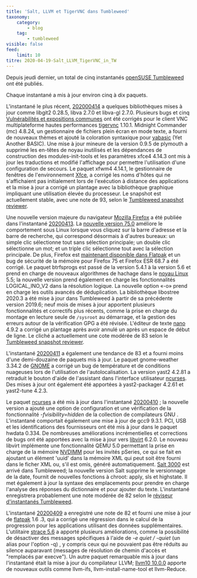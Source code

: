 ```yaml
---
title: 'Salt, LLVM et TigerVNC dans Tumbleweed'
taxonomy:
    category:
        - blog
    tag:
        - tumbleweed
visible: false
feed:
    limit: 10
titre: 2020-04-19-Salt_LLVM_TigerVNC_in_TW
---
```


Depuis jeudi dernier, un total de cinq instantanés [openSUSE Tumbleweed](https://software.opensuse.org/distributions/tumbleweed) ont été publiés.

Chaque instantané a mis à jour environ cinq à dix paquets.

L'instantané le plus récent, [202000414](https://lists.opensuse.org/opensuse-factory/2020-04/msg00274.html) a quelques bibliothèques mises à jour comme libgit2 0.28.5, libva 2.7.0 et libva-gl 2.7.0. Plusieurs bugs et cinq [Vulnérabilités et expositions communes](https://en.wikipedia.org/wiki/Common_Vulnerabilities_and_Exposures) ont été corrigés pour le client VNC multiplateforme hautes performances [tigervnc](https://github.com/TigerVNC) 1.10.1.
Midnight Commander (mc) 4.8.24, un gestionnaire de fichiers plein écran en mode texte, a fourni de nouveaux thèmes et ajouté la coloration syntaxique pour [yabasic](https://en.wikipedia.org/wiki/Yabasic) (Yet Another BASIC). Une mise à jour mineure de la version 0.9.5 de plymouth a supprimé les en-têtes de noyau inutilisés et les dépendances de construction des modules-init-tools et les paramètres xfce4 4.14.3 ont mis à jour les traductions et modifié l'affichage pour permettre l'utilisation d'une configuration de secours. Le paquet xfwm4 4.14.1, le gestionnaire de fenêtres de l'environnement [Xfce](https://www.xfce.org/), a corrigé les noms d'hôtes qui ne s'affichaient pas initialement lors de l'exécution à distance des applications et la mise à jour a corrigé un plantage avec la bibliothèque graphique impliquant une utilisation élevée du processeur.
Le snapshot est actuellement stable, avec une note de 93, selon le [Tumbleweed snapshot reviewer](https://review.tumbleweed.boombatower.com/).

Une nouvelle version majeure du navigateur [Mozilla Firefox](https://www.mozilla.org/en-US/firefox/new/) a été publiée dans l'instantané [20200413](https://lists.opensuse.org/opensuse-factory/2020-04/msg00258.html). La [nouvelle version 75.0](https://www.mozilla.org/en-US/firefox/75.0/releasenotes/) améliore le comportement sous Linux lorsque vous cliquez sur la barre d'adresse et la barre de recherche, qui correspond désormais à d'autres bureaux: un simple clic sélectionne tout sans sélection principale; un double clic sélectionne un mot; et un triple clic sélectionne tout avec la sélection principale. De plus, Firefox est [maintenant disponible dans Flatpak](https://flathub.org/apps/details/org.mozilla.firefox) et un bug de sécurité de la mémoire pour Firefox 75 et Firefox ESR 68.7 a été corrigé.
Le paquet btrfsprogs est passé de la version 5.4.1 à la version 5.6 et prend en charge de nouveaux algorithmes de hachage dans le [noyau Linux](https://www.kernel.org/) 5.5; la nouvelle version prend également en charge les fonctionnalités LOGICAL_INO_V2 dans la résolution logique. La nouvelle option «-o» prend en charge les outils avancés de déduplication. La bibliothèque libostree 2020.3 a été mise à jour dans Tumbleweed à partir de sa précédente version 2019.6; neuf mois de mises à jour apportent plusieurs fonctionnalités et correctifs plus récents, comme la prise en charge du montage en lecture seule de `/sysroot` au démarrage, et la gestion des erreurs autour de la vérification GPG a été révisée.
L'éditeur de texte [nano](https://www.nano-editor.org/) 4.9.2 a corrigé un plantage après avoir annulé un <Enter> après un espace de début de ligne.
Le cliché a actuellement une cote modérée de 83 selon le [Tumbleweed snapshot reviewer](https://review.tumbleweed.boombatower.com/).

L'instantané [20200411](https://lists.opensuse.org/opensuse-factory/2020-04/msg00217.html) a également une tendance de 83 et a fourni moins d'une demi-douzaine de paquets mis à jour. Le paquet gnome-weather 3.34.2 de [GNOME](https://www.gnome.org/) a corrigé un bug de température et de conditions nuageuses lors de l'utilisation de l'autolocalisation.
La version yast2 4.2.81 a retraduit le bouton d'aide de l'assistant dans l'interface utilisateur [ncurses](https://en.wikipedia.org/wiki/Ncurses). Des mises à jour ont également été apportées à yast2-packager 4.2.61 et yast2-tune 4.2.3.

Le paquet [ncurses](https://en.wikipedia.org/wiki/Ncurses) a été mis à jour dans l'instantané [20200410](https://lists.opensuse.org/opensuse-factory/2020-04/msg00213.html) ; la nouvelle version a ajouté une option de configuration et une vérification de la fonctionnalité *-fvisibility=hidden* de la collection de compilateurs GNU .
L'instantané comportait également une mise à jour de gcc9 9.3.1. PCI, USB et les identifications des fournisseurs ont été mis à jour dans le paquet hwdata 0.334.
De nombreuses améliorations incrémentielles et corrections de bugs ont été apportées avec la mise à jour vers [libvirt](https://libvirt.org) 6.2.0. Le nouveau libvirt implémente une fonctionnalité QEMU 5.0 permettant la prise en charge de la mémoire [NVDIMM](https://en.wikipedia.org/wiki/NVDIMM) pour les invités pSeries, ce qui se fait en ajoutant un élément 'uuid' dans la mémoire XML qui peut soit être fourni dans le ficher XML ou, s'il est omis, généré automatiquement.
[Salt 3000](https://docs.saltstack.com/en/latest/topics/releases/3000.html) est arrivé dans Tumbleweed; la nouvelle version Salt supprime le versionnage de la date, fournit de nouvelles fonctions à chroot: apply, sls et highstate. Il met également à jour la syntaxe des emplacements pour prendre en charge l'analyse des réponses du dictionnaire et pour ajouter du texte.
L'instantané enregistrera probablement une note modérée de 82 selon le [réviseur d'instantanés Tumbleweed](https://review.tumbleweed.boombatower.com/).

L'instantané [20200409](https://lists.opensuse.org/opensuse-factory/2020-04/msg00211.html) a enregistré une note de 82 et fourni une mise à jour de [flatpak](https://flatpak.org/) 1.6 .3, qui a corrigé une régression dans le calcul de la progression pour les applications utilisant des données supplémentaires. L'utilitaire [strace 5.6](https://github.com/strace/strace/releases) a apporté plusieurs améliorations, comme la possibilité de désactiver des messages spécifiques à l'aide de *-e quiet / -quiet* (un alias pour l'option -q) , y compris ceux qui ne pouvaient pas être réduits au silence auparavant (messages de résolution de chemin d'accès et "remplacés par execve"). Un autre paquet remarquable mis à jour dans l'instantané était la mise à jour du compilateur LLVM; [llvm10 10.0.0](https://releases.llvm.org/10.0.0/docs/ReleaseNotes.html) apporte de nouveaux outils comme llvm-ifs, llvm-install-name-tool et llvm-Reduce.
